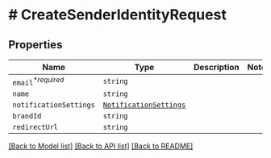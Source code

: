 # # CreateSenderIdentityRequest



## Properties

Name | Type | Description | Notes
------------ | ------------- | ------------- | -------------
| `email`<sup>*_required_</sup> | ```string``` |   |  |
| `name` | ```string``` |   |  |
| `notificationSettings` | [```NotificationSettings```](NotificationSettings.md) |   |  |
| `brandId` | ```string``` |   |  |
| `redirectUrl` | ```string``` |   |  |

[[Back to Model list]](../README.md#models) [[Back to API list]](../README.md#api-endpoints) [[Back to README]](../README.md)
